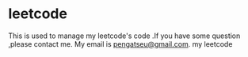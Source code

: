 leetcode
========
This is used to manage my leetcode's code .If you have some question ,please contact me.
My email is pengatseu@gmail.com.
my leetcode
